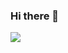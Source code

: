 ### Hi there 👋

<a href="https://discord.com/users/797146573154418688" target="_blank">
   <img src="https://lanyard-profile-readme.vercel.app/api/797146573154418688?theme=black&bg=1E2D35&animated=true&hideDiscrim=false&borderRadius=20px">
</a>


<!--
**imdark642/imdark642** is a ✨ _special_ ✨ repository because its `README.md` (this file) appears on your GitHub profile.-->
